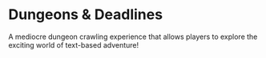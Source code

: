 # Dungeons & Deadlines

A mediocre dungeon crawling experience that allows players to explore the exciting world of text-based adventure!
